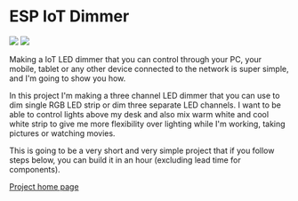 # ESP IoT Dimmer


![](https://github.com/SasaKaranovic/ESP-IoT-Dimmer/raw/master/Images/IOT-Dimmer-300x169.jpg)
![](https://github.com/SasaKaranovic/ESP-IoT-Dimmer/raw/master/Images/WebInterface-300x203.png)

Making a IoT LED dimmer that you can control through your PC, your mobile, tablet or any other device connected to the network is super simple, and I'm going to show you how.

In this project I'm making a three channel LED dimmer that you can use to dim single RGB LED strip or dim three separate LED channels. I want to be able to control lights above my desk and also mix warm white and cool white strip to give me more flexibility over lighting while I'm working, taking pictures or watching movies.

This is going to be a very short and very simple project that if you follow steps below, you can build it in an hour (excluding lead time for components).

[Project home page](https://sasakaranovic.com/projects/iot-led-dimmer/)
